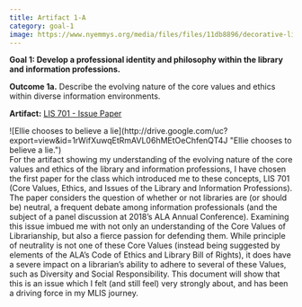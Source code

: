 ```yaml
---
title: Artifact 1-A
category: goal-1
image: https://www.nyemmys.org/media/files/files/11db8896/decorative-line-break-29.png
---
```


**Goal 1: Develop a professional identity and philosophy within the library and information professions.**

 
 **Outcome 1a.** Describe the evolving nature of the core values and ethics within diverse information environments.

**Artifact:** 
[LIS 701 - Issue Paper](https://docs.google.com/document/d/1cSAjZ2asjyByRAB7ApHIt5vlmi1rZJdLprlUAM9BHgk/edit)
<div class="image-left" markdown="1">
![Ellie chooses to believe a lie](http://drive.google.com/uc?export=view&id=1rWifXuwqEtRmAVL06hMEtOeChfenQT4J "Ellie chooses to believe a lie.")
</div>
For the artifact showing my understanding of the evolving nature of the core values and ethics of the library and information professions, I have chosen the first paper for the class which introduced me to these concepts, LIS 701 (Core Values, Ethics, and Issues of the Library and Information Professions). The paper considers the question of whether or not libraries are (or should be) neutral, a frequent debate among information professionals (and the subject of a panel discussion at 2018’s ALA Annual Conference). Examining this issue imbued me with not only an understanding of the Core Values of Librarianship, but also a fierce passion for defending them. While principle of neutrality is not one of these Core Values (instead being suggested by elements of the ALA’s Code of Ethics and Library Bill of Rights), it does have a severe impact on a librarian’s ability to adhere to several of these Values, such as Diversity and Social Responsibility. This document will show that this is an issue which I felt (and still feel) very strongly about, and has been a driving force in my MLIS journey.

